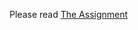 Please read [The Assignment](https://github.com/EyalGrinberg/Parallel-File-Find-Assignment/blob/main/pfind%20assignment%20description.pdf)
